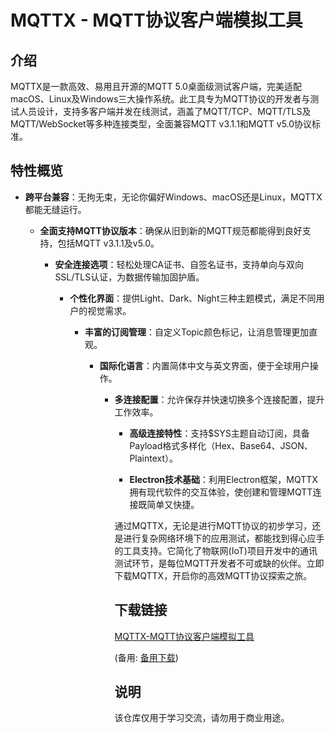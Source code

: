 # MQTTX - MQTT协议客户端模拟工具

## 介绍

MQTTX是一款高效、易用且开源的MQTT 5.0桌面级测试客户端，完美适配macOS、Linux及Windows三大操作系统。此工具专为MQTT协议的开发者与测试人员设计，支持多客户端并发在线测试，涵盖了MQTT/TCP、MQTT/TLS及MQTT/WebSocket等多种连接类型，全面兼容MQTT v3.1.1和MQTT v5.0协议标准。

## 特性概览

- **跨平台兼容**：无拘无束，无论你偏好Windows、macOS还是Linux，MQTTX都能无缝运行。

  - **全面支持MQTT协议版本**：确保从旧到新的MQTT规范都能得到良好支持，包括MQTT v3.1.1及v5.0。

    - **安全连接选项**：轻松处理CA证书、自签名证书，支持单向与双向SSL/TLS认证，为数据传输加固护盾。

      - **个性化界面**：提供Light、Dark、Night三种主题模式，满足不同用户的视觉需求。

        - **丰富的订阅管理**：自定义Topic颜色标记，让消息管理更加直观。

          - **国际化语言**：内置简体中文与英文界面，便于全球用户操作。

            - **多连接配置**：允许保存并快速切换多个连接配置，提升工作效率。

              - **高级连接特性**：支持$SYS主题自动订阅，具备Payload格式多样化（Hex、Base64、JSON、Plaintext）。

              - **Electron技术基础**：利用Electron框架，MQTTX拥有现代软件的交互体验，使创建和管理MQTT连接既简单又快捷。

              通过MQTTX，无论是进行MQTT协议的初步学习，还是进行复杂网络环境下的应用测试，都能找到得心应手的工具支持。它简化了物联网(IoT)项目开发中的通讯测试环节，是每位MQTT开发者不可或缺的伙伴。立即下载MQTTX，开启你的高效MQTT协议探索之旅。

              ## 下载链接
              [MQTTX-MQTT协议客户端模拟工具](https://pan.quark.cn/s/136a5a2bb371) 

              (备用: [备用下载](https://pan.baidu.com/s/1Gbdt-GO6FfTNDsSwnvLnRg?pwd=pgh4))

              ## 说明

              该仓库仅用于学习交流，请勿用于商业用途。
